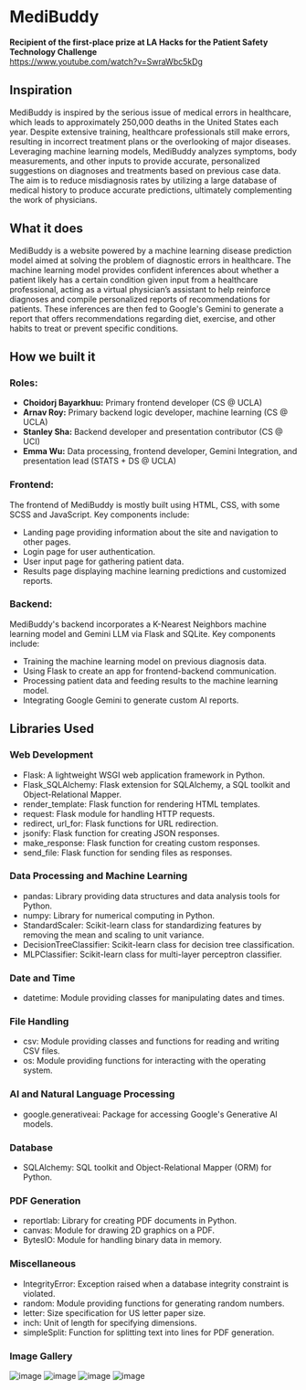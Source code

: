 # MediBuddy

**Recipient of the first-place prize at LA Hacks for the Patient Safety Technology Challenge**<br>
https://www.youtube.com/watch?v=SwraWbc5kDg

## Inspiration

MediBuddy is inspired by the serious issue of medical errors in healthcare, which leads to approximately 250,000 deaths in the United States each year. Despite extensive training, healthcare professionals still make errors, resulting in incorrect treatment plans or the overlooking of major diseases. Leveraging machine learning models, MediBuddy analyzes symptoms, body measurements, and other inputs to provide accurate, personalized suggestions on diagnoses and treatments based on previous case data. The aim is to reduce misdiagnosis rates by utilizing a large database of medical history to produce accurate predictions, ultimately complementing the work of physicians.

## What it does

MediBuddy is a website powered by a machine learning disease prediction model aimed at solving the problem of diagnostic errors in healthcare. The machine learning model provides confident inferences about whether a patient likely has a certain condition given input from a healthcare professional, acting as a virtual physician’s assistant to help reinforce diagnoses and compile personalized reports of recommendations for patients. These inferences are then fed to Google's Gemini to generate a report that offers recommendations regarding diet, exercise, and other habits to treat or prevent specific conditions.

## How we built it

### Roles:

- **Choidorj Bayarkhuu:** Primary frontend developer (CS @ UCLA)
- **Arnav Roy:** Primary backend logic developer, machine learning (CS @ UCLA)
- **Stanley Sha:** Backend developer and presentation contributor (CS @ UCI)
- **Emma Wu:** Data processing, frontend developer, Gemini Integration, and presentation lead (STATS + DS @ UCLA)

### Frontend:

The frontend of MediBuddy is mostly built using HTML, CSS, with some SCSS and JavaScript. Key components include:
- Landing page providing information about the site and navigation to other pages.
- Login page for user authentication.
- User input page for gathering patient data.
- Results page displaying machine learning predictions and customized reports.

### Backend:

MediBuddy's backend incorporates a K-Nearest Neighbors machine learning model and Gemini LLM via Flask and SQLite. Key components include:
- Training the machine learning model on previous diagnosis data.
- Using Flask to create an app for frontend-backend communication.
- Processing patient data and feeding results to the machine learning model.
- Integrating Google Gemini to generate custom AI reports.

## Libraries Used

### Web Development
- Flask: A lightweight WSGI web application framework in Python.
- Flask_SQLAlchemy: Flask extension for SQLAlchemy, a SQL toolkit and Object-Relational Mapper.
- render_template: Flask function for rendering HTML templates.
- request: Flask module for handling HTTP requests.
- redirect, url_for: Flask functions for URL redirection.
- jsonify: Flask function for creating JSON responses.
- make_response: Flask function for creating custom responses.
- send_file: Flask function for sending files as responses.

### Data Processing and Machine Learning
- pandas: Library providing data structures and data analysis tools for Python.
- numpy: Library for numerical computing in Python.
- StandardScaler: Scikit-learn class for standardizing features by removing the mean and scaling to unit variance.
- DecisionTreeClassifier: Scikit-learn class for decision tree classification.
- MLPClassifier: Scikit-learn class for multi-layer perceptron classifier.

### Date and Time
- datetime: Module providing classes for manipulating dates and times.

### File Handling
- csv: Module providing classes and functions for reading and writing CSV files.
- os: Module providing functions for interacting with the operating system.

### AI and Natural Language Processing
- google.generativeai: Package for accessing Google's Generative AI models.

### Database
- SQLAlchemy: SQL toolkit and Object-Relational Mapper (ORM) for Python.

### PDF Generation
- reportlab: Library for creating PDF documents in Python.
- canvas: Module for drawing 2D graphics on a PDF.
- BytesIO: Module for handling binary data in memory.

### Miscellaneous
- IntegrityError: Exception raised when a database integrity constraint is violated.
- random: Module providing functions for generating random numbers.
- letter: Size specification for US letter paper size.
- inch: Unit of length for specifying dimensions.
- simpleSplit: Function for splitting text into lines for PDF generation.

### Image Gallery
![image](https://github.com/aroy23/MediBuddy/assets/83829580/d4e782fc-8c62-456d-8e15-ca79cf1617eb)
![image](https://github.com/aroy23/MediBuddy/assets/83829580/e08e594d-afa7-46fc-b037-e3ed7456a369)
![image](https://github.com/aroy23/MediBuddy/assets/83829580/0cf96739-6a5f-49eb-87c9-38c6b0fb23ac)
![image](https://github.com/aroy23/MediBuddy/assets/83829580/2208532e-5a16-4bcc-b961-fd43c91f815a)





